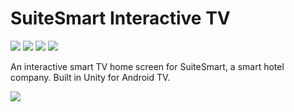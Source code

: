 # SuiteSmart Interactive TV
<img src="https://img.shields.io/badge/unity-2017.1.5f1-blue" /> <img src="https://img.shields.io/badge/platform-androidTV-blue" /> <img src="https://img.shields.io/badge/maintained%3F-no-red" /> <img src="https://img.shields.io/github/issues/OliviaLynn/SuiteSmart-Interactive-TV" />

An interactive smart TV home screen for SuiteSmart, a smart hotel company. Built in Unity for Android TV.

<img src="blob:https://imgur.com/047db42a-076f-467d-916c-b60c17d2845d" />
